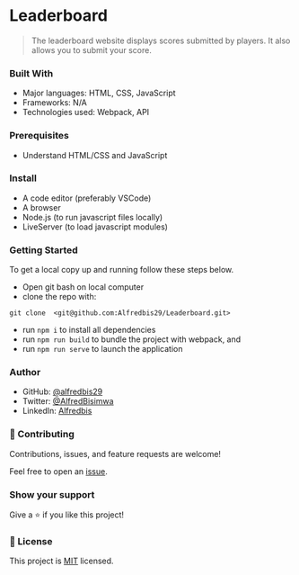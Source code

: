 # Leaderboard

> The leaderboard website displays scores submitted by players. It also allows you to submit your score.

### Built With

- Major languages: HTML, CSS, JavaScript
- Frameworks: N/A
- Technologies used: Webpack, API

### Prerequisites

- Understand HTML/CSS and JavaScript

### Install

- A code editor (preferably VSCode)
- A browser
- Node.js (to run javascript files locally)
- LiveServer (to load javascript modules)

### Getting Started

To get a local copy up and running follow these steps below.

- Open git bash on local computer
- clone the repo with:

```
git clone  <git@github.com:Alfredbis29/Leaderboard.git>
```

- run `npm i` to install all dependencies
- run `npm run build` to bundle the project with webpack, and
- run `npm run serve` to launch the application

### Author

- GitHub: [@alfredbis29](https://github.com/Alfredbis29)
- Twitter: [@AlfredBisimwa](https://twitter.com/AlfredBisimwa1)
- LinkedIn: [Alfredbis](https://www.linkedin.com/in/kalumuna-bisimwa-0501a81a8/)

### 🤝 Contributing

Contributions, issues, and feature requests are welcome!

Feel free to open an [issue](https://github.com/Alfredbis29/issue).

### Show your support

Give a ⭐️ if you like this project!

### 📝 License

This project is [MIT](LICENSE) licensed.
